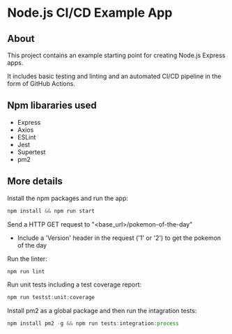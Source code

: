 # Node.js CI/CD Example App

## About

This project contains an example starting point for creating Node.js Express apps.

It includes basic testing and linting and an automated CI/CD pipeline in the form of GitHub Actions.

## Npm libararies used

- Express
- Axios
- ESLint
- Jest
- Supertest
- pm2

## More details

Install the npm packages and run the app:
```javascript
npm install && npm run start
```

Send a HTTP GET request to "<base_url>/pokemon-of-the-day"
- Include a 'Version' header in the request ('1' or '2') to get the pokemon of the day

Run the linter:
```javascript
npm run lint
```

Run unit tests including a test coverage report:
```javascript
npm run testst:unit:coverage
```

Install pm2 as a global package and then run the intagration tests:
```javascript
npm install pm2 -g && npm run tests:integration:process
```
